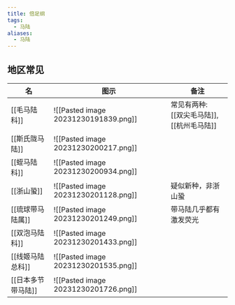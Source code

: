 ```yaml
---
title: 倍足纲
tags:
  - 马陆
aliases:
  - 马陆
---
```

## 地区常见

| 名 | 图示 | 备注 |
| ---- | ---- | ---- |
| [[毛马陆科]] | ![[Pasted image 20231230191839.png]] | 常见有两种:<br>[[双尖毛马陆]],[[杭州毛马陆]] |
| [[斯氏陇马陆]] | ![[Pasted image 20231230200217.png]] |  |
| [[蛭马陆科]] | ![[Pasted image 20231230200934.png]] |  |
| [[浙山蛩]] | ![[Pasted image 20231230201128.png]] | 疑似新种，非浙山蛩 |
| [[琉球带马陆属]] | ![[Pasted image 20231230201249.png]] | 带马陆几乎都有激发荧光 |
| [[双泡马陆科]] | ![[Pasted image 20231230201433.png]] |  |
| [[线姬马陆总科]] | ![[Pasted image 20231230201535.png]] |  |
| [[日本多节带马陆]] | ![[Pasted image 20231230201726.png]] |  |
